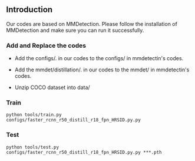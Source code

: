 ## Introduction

Our codes are based on MMDetection. Please follow the installation of MMDetection and make sure you can run it successfully.

### Add and Replace the codes

- Add the configs/. in our codes to the configs/ in mmdetectin's codes.

- Add the mmdet/distillation/. in our codes to the mmdet/ in mmdetectin's codes.

- Unzip COCO dataset into data/

### Train
```
python tools/train.py configs/faster_rcnn_r50_distill_r18_fpn_HRSID.py.py
```

### Test
```
python tools/test.py configs/faster_rcnn_r50_distill_r18_fpn_HRSID.py.py ***.pth
```

